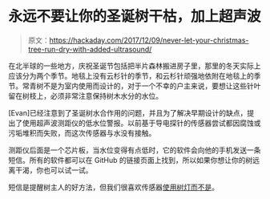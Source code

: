 # 永远不要让你的圣诞树干枯，加上超声波

> 原文：<https://hackaday.com/2017/12/09/never-let-your-christmas-tree-run-dry-with-added-ultrasound/>

在北半球的一些地方，庆祝圣诞节包括把半片森林搬进房子里，那里的冬天实际上应该分为两个季节。地毯上没有云杉针的季节，和云杉针顽强地依附在地毯上的季节。常青树不是为室内使用而设计的，对于一个不幸的户主来说，要想让这些针叶留在树枝上，必须非常注意保持树木水分的水位。

[Evan]已经注意到了圣诞树水合作用的问题，并且为了解决早期设计的缺点，提出了使用超声波测距仪的低水位警报。以前基于导电探针的传感器尝试都因腐蚀或污垢堆积而失败，而这次传感器与水没有接触。

测距仪后面是一个芯片板，当水位变得有点低时，它的软件会向他的手机发送一条短信。所有的软件都可以在 GitHub 的链接页面上找到，所以如果你想让你的树远离干渴，你也可以试一试。

短信是提醒树主人的好方法，但我们很喜欢传感器[使用树灯而不是](https://hackaday.com/2011/12/07/christmas-tree-water-sensor-gets-an-upgrade-and-a-fancy-new-box/)。